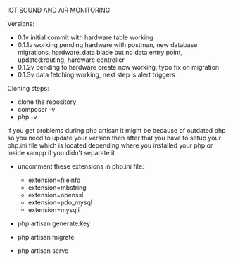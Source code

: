 IOT SOUND AND AIR MONITORING 

Versions: 
- 0.1v initial commit with hardware table working
- 0.1.1v working pending hardware with postman, new database migrations, hardware_data blade but no data entry point, updated:routing, hardware controller
- 0.1.2v pending to hardware create now working, typo fix on migration 
- 0.1.3v data fetching working, next step is alert triggers

Cloning steps: 

- clone the repository 
- composer -v 
- php -v 

if you get problems during php artisan it might be because of outdated php so you need to update your version
then after that you have to setup your php.ini file which is located 
depending where you installed your php or inside xampp if you didn't separate it

- uncomment these extensions in php.ini file:
    - extension=fileinfo
    - extension=mbstring
    - extension=openssl
    - extension=pdo_mysql
    - extension=mysqli

- php artisan generate:key
- php artisan migrate
- php artisan serve 
